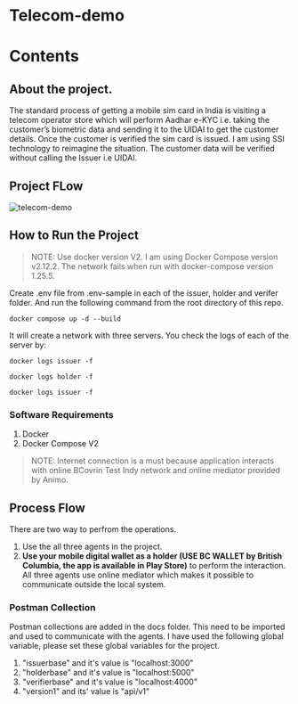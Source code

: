 # Telecom-demo

# Contents <!-- omit in toc -->

## About the project.

The standard process of getting a mobile sim card in India is visiting a telecom operator store which will perform Aadhar e-KYC i.e. taking the customer’s biometric data and sending it to the UIDAI to get the customer details. Once the customer is verified the sim card is issued. I am using SSI technology to reimagine the situation. The customer data will be verified without calling the Issuer i.e UIDAI.

## Project FLow

![telecom-demo](https://github.com/ksanjaykumar1/telecom-demo/assets/72605368/aa8062d6-30f0-4156-a670-172838371280)

## How to Run the Project

> NOTE: Use docker version V2. I am using Docker Compose version v2.12.2. The network fails when run with docker-compose version 1.25.5.

Create .env file from .env-sample in each of the issuer, holder and verifer folder. And run the following command from the root directory of this repo.

```
docker compose up -d --build
```

It will create a network with three servers. You check the logs of each of the server by:

```
docker logs issuer -f
```

```
docker logs holder -f
```

```
docker logs issuer -f
```

### Software Requirements

1. Docker
2. Docker Compose V2

> NOTE: Internet connection is a must because application interacts with online BCovrin Test Indy network and online mediator provided by Animo.

## Process Flow

There are two way to perfrom the operations.

1. Use the all three agents in the project.
2. **Use your mobile digital wallet as a holder (USE BC WALLET by British Columbia, the app is available in Play Store)** to perform the interaction. All three agents use online mediator which makes it possible to communicate outside the local system.

### Postman Collection

Postman collections are added in the docs folder. This need to be imported and used to communicate with the agents.
I have used the following global variable, please set these global variables for the project.

1. "issuerbase" and it's value is "localhost:3000"
2. "holderbase" and it's value is "localhost:5000"
3. "verifierbase" and it's value is "localhost:4000"
4. "version1" and its' value is "api/v1"
